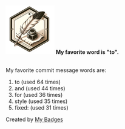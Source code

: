 <img src="https://github.com/my-badges/my-badges/blob/master/badges/favorite-word/favorite-word.png?raw=true" alt="My favorite word is &quot;to&quot;." title="My favorite word is &quot;to&quot;." width="128">
<strong>My favorite word is &quot;to&quot;.</strong>
<br><br>

My favorite commit message words are:

1. to (used 64 times)
2. and (used 44 times)
3. for (used 36 times)
4. style (used 35 times)
5. fixed: (used 31 times)


Created by <a href="https://github.com/my-badges/my-badges">My Badges</a>